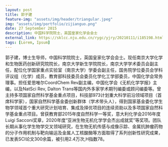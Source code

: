 ```yaml
---
layout: post
title: 郭子建
feature-img: "assets/img/header/triangular.jpeg"
img: "assets/img/portfolio/zijianguo.png"
date: 27 September 2015
description: 中国科学院院士，英国皇家化学会会士
external_link: https://sklcc.nju.edu.cn/rygc/yjry/20210111/i185198.html
tags: [Lorem, Ipsum]
---
```


郭子建，博士生导师，中国科学院院士，英国皇家化学会会士。现任南京大学化学和生物医药创新研究院院长，南京大学新生学院院长，南京大学学术委员会副主任，配位化学国家重点实验室（南京大学）学委会副主任，国务院学位委员会学科评议组（化学）成员，教育部科技委员会委员化学化工学部委员，中国化学会常务理事。担任爱思唯尔CoordChem Rev副主编，中国化学会《无机化学学报》主编，以及NatSci Rev, Dalton Trans等国内外多家学术期刊编委或顾问编委等。曾主持多项国家自然科学基金重点项目，科技部973计划重大科学前沿领域项目（首席科学家），国家自然科学基金委创新群体（学术带头人），得到国家基金委化学生物学领域首个重大研究计划培育、集成及择优项目的连续资助以及多项国家自然科学基金重点项目。曾获教育部2015年度自然科学一等奖，意大利化学会2016年度Luigi Sacconi奖章，2020年度“亚洲生物无机化学学会杰出成就奖”等奖项。团队长期从事化学生物学交叉领域研究，在生物无机传感与成像示踪、金属抗肿瘤药物的分子作用机制与靶向输运及金属人工核酸酶等方面取得了系列创新性研究成果，已发表SCI论文300余篇，被引用2.4万次,H指数78。